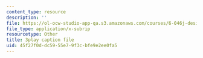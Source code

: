 ```yaml
---
content_type: resource
description: ''
file: https://ol-ocw-studio-app-qa.s3.amazonaws.com/courses/6-046j-design-and-analysis-of-algorithms-spring-2015/45f27f0ddc5955e79f3cbfe9e2ee0fa5_xVka6z1hu-I.vtt
file_type: application/x-subrip
resourcetype: Other
title: 3play caption file
uid: 45f27f0d-dc59-55e7-9f3c-bfe9e2ee0fa5
---
```

